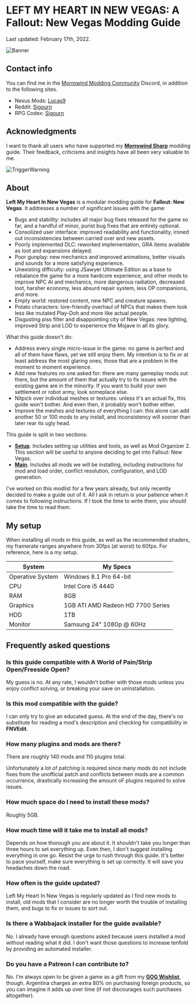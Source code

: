# LEFT MY HEART IN NEW VEGAS: A Fallout: New Vegas Modding Guide

Last updated: February 17th, 2022.

![Banner](https://raw.githubusercontent.com/Sigourn/iheartnewvegas/main/MainBanner.jpg)

## Contact info

You can find me in the [Morrowind Modding Community](https://discord.me/mwmods) Discord, in addition to the following sites.

- Nexus Mods: [Lucas9](https://www.nexusmods.com/morrowind/users/14600469)
- Reddit: [Sigourn](https://www.reddit.com/user/Sigourn)
- RPG Codex: [Sigourn](https://rpgcodex.net/forums/index.php?members/sigourn.21476/)

## Acknowledgments

I want to thank all users who have supported my [**Morrowind Sharp**](https://github.com/Sigourn/morrowind-sharp/blob/master/readme.md) modding guide. Their feedback, criticisms and insights have all been very valuable to me.

![TriggerWarning](https://raw.githubusercontent.com/Sigourn/iheartnewvegas/main/pushthetriggerbutton.png)

## About

**Left My Heart In New Vegas** is a modular modding guide for **Fallout: New Vegas**. It addresses a number of significant issues with the game:

- Bugs and stability: includes all major bug fixes released for the game so far, and a handful of minor, purist bug fixes that are entirely optional.
- Consolized user interface: improved readability and functionality, ironed out inconsistencies between carried over and new assets.
- Poorly implemented DLC: reworked implementation, GRA items available as loot and expansions delayed.
- Poor gunplay: new mechanics and improved animations, better visuals and sounds for a more satisfying experience.
- Unexisting difficulty: using JSawyer Ultimate Edition as a base to rebalance the game for a more hardcore experience, and other mods to improve NPC AI and mechanics, more dangerous radiation, decreased loot, harsher economy, less absurd repair system, less OP companions, and more.
- Empty world: restored content, new NPC and creature spawns.
- Potato characters: lore-friendly overhaul of NPCs that makes them look less like mutated Play-Doh and more like actual people.
- Disgusting piss filter and disappointing city of New Vegas: new lighting, improved Strip and LOD to experience the Mojave in all its glory.

What this guide doesn't do:

- Address every single micro-issue in the game: no game is perfect and all of them have flaws, yet we still enjoy them. My intention is to fix or at least address the most glaring ones, those that are a problem in the moment to moment experience.
- Add new features no one asked for: there are many gameplay mods out there, but the amount of them that actually try to fix issues with the existing game are in the minority. If you want to build your own settlement or robot army, look someplace else.
- Nitpick over individual meshes or textures: unless it's an actual fix, this guide won't bother. And even then, it probably won't bother either.
- Improve the meshes and textures of everything I can: this alone can add another 50 or 100 mods to any install, and inconsistency will sooner than later rear its ugly head.

This guide is split in two sections:

- [**Setup**](https://github.com/Sigourn/iheartnewvegas/blob/main/setup.md). Includes setting up utilities and tools, as well as Mod Organizer 2. This section will be useful to anyone deciding to get into Fallout: New Vegas.
- [**Main**](https://github.com/Sigourn/iheartnewvegas/blob/main/main.md). Includes all mods we will be installing, including instructions for mod and load order, conflict resolution, configuration, and LOD generation.

I've worked on this modlist for a few years already, but only recently decided to make a guide out of it. All I ask in return is your patience when it comes to following instructions. If I took the time to write them, you *should* take the time to read them.

## My setup

When installing all mods in this guide, as well as the recommended shaders, my framerate ranges anywhere from 30fps (at worst) to 60fps. For reference, here is a my setup.

System | My Specs
------------ | -------------
Operative System | Windows 8.1 Pro 64-bit
CPU | Intel Core i5 4440
RAM | 8GB
Graphics | 1GB ATI AMD Radeon HD 7700 Series
HDD | 1TB
Monitor | Samsung 24" 1080p @ 60Hz

## Frequently asked questions

### Is this guide compatible with A World of Pain/Strip Open/Freeside Open?

My guess is no. At any rate, I wouldn't bother with those mods unless you enjoy conflict solving, or breaking your save on uninstallation.

### Is this mod compatible with the guide?

I can only try to give an educated guess. At the end of the day, there's no substitute for reading a mod's description and checking for compatibility in **FNVEdit**. 

### How many plugins and mods are there?

There are roughly 140 mods and 110 plugins total.

Unfortunately a lot of patching is required since many mods do not include fixes from the unofficial patch and conflicts between mods are a common occurrence, drastically increasing the amount oF plugins required to solve issues.

### How much space do I need to install these mods?

Roughly 5GB.

### How much time will it take me to install all mods?

Depends on how thorough you are about it. It shouldn't take you longer than three hours to set everything up. Even then, I don't suggest installing everything in one go. Resist the urge to rush through this guide. It's better to pace yourself, make sure everything is set up correctly. It will save you headaches down the road.

### How often is the guide updated?

Left My Heart In New Vegas is regularly updated as I find new mods to install, old mods that I consider are no longer worth the trouble of installing them, and bugs to fix or issues to sort out.

### Is there a Wabbajack installer for the guide available?

No. I already have enough questions asked because users installed a mod without reading what it did. I don't want those questions to increase tenfold by providing an automated installer.

### Do you have a Patreon I can contribute to?

No. I'm always open to be given a game as a gift from my [**GOG Wishlist**](https://www.gog.com/u/Lucas9/wishlist), though. Argentina charges an extra 80% on purchasing foreign products, so you can imagine it adds up over time (if not discourages such purchases altogether).
